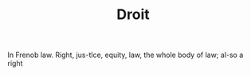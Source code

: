 ---
title: Droit
letter: D
permalink: "/definitions/bld-droit.html"
body: In Frenob law. Right, jus-tlce, equity, law, the whole body of law; al-so a
  right
published_at: '2018-07-07'
source: Black's Law Dictionary 2nd Ed (1910)
layout: post
---